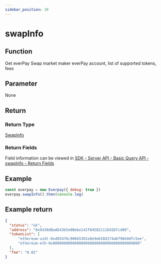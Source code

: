 ```yaml
---
sidebar_position: 10
---
```



# swapInfo

## Function
Get everPay Swap market maker everPay account, list of supported tokens, fees

## Parameter
None
## Return
### Return Type
[SwapInfo](../types#swapinfo)

### Return Fields
Field information can be viewed in [SDK - Server API - Basic Query API - swapInfo - Return Fields](../../server-api/basic-api/info#return-fields)

## Example

```js
const everpay = new Everpay({ debug: true })
everpay.swapInfo().then(console.log)
```

## Example return
```json
{
  "status": "ok",
  "address": "0x9430dBaAD43b5e0Bebe142f84582111Dd1D7cd00",
  "tokenList": [
      "ethereum-usdt-0xd85476c906b5301e8e9eb58d174a6f96b9dfc5ee",
      "ethereum-eth-0x0000000000000000000000000000000000000000"
  ],
  "fee": "0.02"
}
```